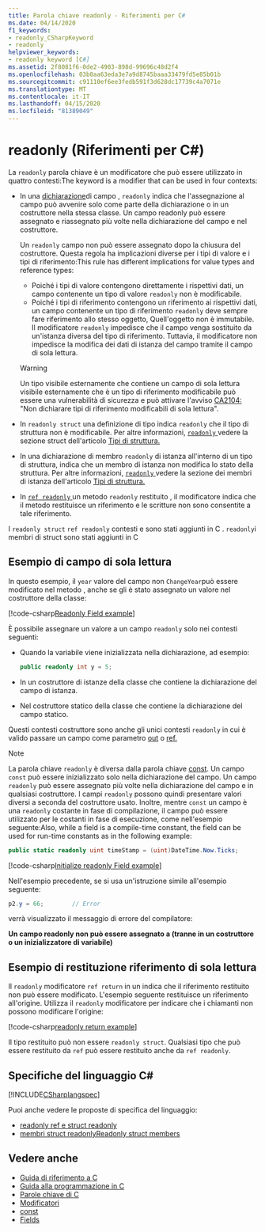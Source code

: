 ```yaml
---
title: Parola chiave readonly - Riferimenti per C#
ms.date: 04/14/2020
f1_keywords:
- readonly_CSharpKeyword
- readonly
helpviewer_keywords:
- readonly keyword [C#]
ms.assetid: 2f8081f6-0de2-4903-898d-99696c48d2f4
ms.openlocfilehash: 03b0aa63eda3e7a9d8745baaa33479fd5e85b01b
ms.sourcegitcommit: c91110ef6ee3fedb591f3d628dc17739c4a7071e
ms.translationtype: MT
ms.contentlocale: it-IT
ms.lasthandoff: 04/15/2020
ms.locfileid: "81389049"
---
```

# <a name="readonly-c-reference"></a>readonly (Riferimenti per C#)

La `readonly` parola chiave è un modificatore che può essere utilizzato in quattro contesti:The keyword is a modifier that can be used in four contexts:

- In una [dichiarazione](#readonly-field-example)di campo , `readonly` indica che l'assegnazione al campo può avvenire solo come parte della dichiarazione o in un costruttore nella stessa classe. Un campo readonly può essere assegnato e riassegnato più volte nella dichiarazione del campo e nel costruttore.
  
  Un `readonly` campo non può essere assegnato dopo la chiusura del costruttore. Questa regola ha implicazioni diverse per i tipi di valore e i tipi di riferimento:This rule has different implications for value types and reference types:
  
  - Poiché i tipi di valore contengono direttamente i rispettivi dati, un campo contenente un tipo di valore `readonly` non è modificabile.
  - Poiché i tipi di riferimento contengono un riferimento ai rispettivi dati, un campo contenente un tipo di riferimento `readonly` deve sempre fare riferimento allo stesso oggetto, Quell'oggetto non è immutabile. Il modificatore `readonly` impedisce che il campo venga sostituito da un'istanza diversa del tipo di riferimento. Tuttavia, il modificatore non impedisce la modifica dei dati di istanza del campo tramite il campo di sola lettura.

  > [!WARNING]
  > Un tipo visibile esternamente che contiene un campo di sola lettura visibile esternamente che è un tipo di riferimento modificabile può essere una vulnerabilità di sicurezza e può attivare l'avviso [CA2104:](/visualstudio/code-quality/ca2104) "Non dichiarare tipi di riferimento modificabili di sola lettura".

- In `readonly struct` una definizione di tipo indica `readonly` che il tipo di struttura non è modificabile. Per altre informazioni, [ `readonly` ](../builtin-types/struct.md#readonly-struct) vedere la sezione struct dell'articolo [Tipi di struttura.](../builtin-types/struct.md)
- In una dichiarazione di membro `readonly` di istanza all'interno di un tipo di struttura, indica che un membro di istanza non modifica lo stato della struttura. Per altre informazioni, [ `readonly` ](../builtin-types/struct.md#readonly-instance-members) vedere la sezione dei membri di istanza dell'articolo [Tipi di struttura.](../builtin-types/struct.md)
- In [ `ref readonly` ](#ref-readonly-return-example)un metodo `readonly` restituito , il modificatore indica che il metodo restituisce un riferimento e le scritture non sono consentite a tale riferimento.

I `readonly struct` `ref readonly` contesti e sono stati aggiunti in C . `readonly`i membri di struct sono stati aggiunti in C

## <a name="readonly-field-example"></a>Esempio di campo di sola lettura

In questo esempio, il `year` valore del campo non `ChangeYear`può essere modificato nel metodo , anche se gli è stato assegnato un valore nel costruttore della classe:

[!code-csharp[Readonly Field example](~/samples/snippets/csharp/keywords/ReadonlyKeywordExamples.cs#ReadonlyField)]

È possibile assegnare un valore a un campo `readonly` solo nei contesti seguenti:

- Quando la variabile viene inizializzata nella dichiarazione, ad esempio:

  ```csharp
  public readonly int y = 5;
  ```

- In un costruttore di istanze della classe che contiene la dichiarazione del campo di istanza.
- Nel costruttore statico della classe che contiene la dichiarazione del campo statico.

Questi contesti costruttore sono anche gli unici contesti `readonly` in cui è valido passare un campo come parametro [out](out-parameter-modifier.md) o [ref.](ref.md)

> [!NOTE]
> La parola chiave `readonly` è diversa dalla parola chiave [const](const.md). Un campo `const` può essere inizializzato solo nella dichiarazione del campo. Un campo `readonly` può essere assegnato più volte nella dichiarazione del campo e in qualsiasi costruttore. I campi `readonly` possono quindi presentare valori diversi a seconda del costruttore usato. Inoltre, mentre `const` un campo è una `readonly` costante in fase di compilazione, il campo può essere utilizzato per le costanti in fase di esecuzione, come nell'esempio seguente:Also, while a field is a compile-time constant, the field can be used for run-time constants as in the following example:
>
> ```csharp
> public static readonly uint timeStamp = (uint)DateTime.Now.Ticks;
> ```

[!code-csharp[Initialize readonly Field example](~/samples/snippets/csharp/keywords/ReadonlyKeywordExamples.cs#InitReadonlyField)]

Nell'esempio precedente, se si usa un'istruzione simile all'esempio seguente:

```csharp
p2.y = 66;        // Error
```

verrà visualizzato il messaggio di errore del compilatore:

**Un campo readonly non può essere assegnato a (tranne in un costruttore o un inizializzatore di variabile)**

## <a name="ref-readonly-return-example"></a>Esempio di restituzione riferimento di sola lettura

Il `readonly` modificatore `ref return` in un indica che il riferimento restituito non può essere modificato. L'esempio seguente restituisce un riferimento all'origine. Utilizza il `readonly` modificatore per indicare che i chiamanti non possono modificare l'origine:

[!code-csharp[readonly return example](~/samples/snippets/csharp/keywords/ReadonlyKeywordExamples.cs#ReadonlyReturn)]

Il tipo restituito può non essere `readonly struct`. Qualsiasi tipo che può essere restituito da `ref` può essere restituito anche da `ref readonly`.

## <a name="c-language-specification"></a>Specifiche del linguaggio C#

[!INCLUDE[CSharplangspec](~/includes/csharplangspec-md.md)]

Puoi anche vedere le proposte di specifica del linguaggio:

- [readonly ref e struct readonly](~/_csharplang/proposals/csharp-7.2/readonly-ref.md)
- [membri struct readonlyReadonly struct members](~/_csharplang/proposals/csharp-8.0/readonly-instance-members.md)

## <a name="see-also"></a>Vedere anche

- [Guida di riferimento a C](../index.md)
- [Guida alla programmazione in C](../../programming-guide/index.md)
- [Parole chiave di C](index.md)
- [Modificatori](index.md)
- [const](const.md)
- [Fields](../../programming-guide/classes-and-structs/fields.md)

